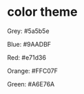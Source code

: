 # **color theme** 
Grey:   #5a5b5e

Blue:   #9AADBF

Red:    #e71d36

Orange: #FFC07F

Green: #A6E76A
